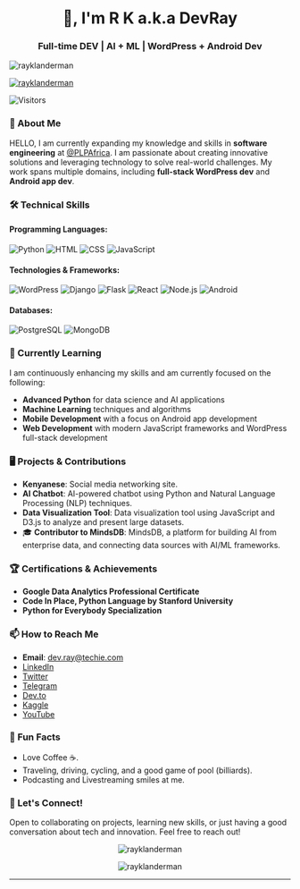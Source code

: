 <h1 align="center">👋, I'm R K a.k.a DevRay</h1>
<h3 align="center">Full-time DEV | AI + ML | WordPress + Android Dev</h3>

<p align="left"> 
  <img src="https://komarev.com/ghpvc/?username=rayklanderman&label=Profile%20views&color=0e75b6&style=flat" alt="rayklanderman" /> 
</p>

<p align="left"> 
  <a href="https://twitter.com/rayklanderman" target="blank">
    <img src="https://img.shields.io/twitter/follow/rayklanderman?logo=twitter&style=for-the-badge" alt="rayklanderman" />
  </a> 
</p>

![Visitors](https://api.visitorbadge.io/api/visitors?path=rayklanderman%20%2F%20rayklanderman&label=Folk&labelColor=%2337d67a&countColor=%23263759)

### 🚀 About Me

HELLO, I am currently expanding my knowledge and skills in **software engineering** at [@PLPAfrica](https://plpafrica.com). I am passionate about creating innovative solutions and leveraging technology to solve real-world challenges. My work spans multiple domains, including **full-stack WordPress dev** and **Android app dev**.

### 🛠️ Technical Skills

#### Programming Languages:
![Python](https://img.shields.io/badge/Python-3776AB?style=for-the-badge&logo=python&logoColor=white)
![HTML](https://img.shields.io/badge/HTML5-E34F26?style=for-the-badge&logo=html5&logoColor=white)
![CSS](https://img.shields.io/badge/CSS3-1572B6?style=for-the-badge&logo=css3&logoColor=white)
![JavaScript](https://img.shields.io/badge/JavaScript-F7DF1E?style=for-the-badge&logo=javascript&logoColor=black)

#### Technologies & Frameworks:
![WordPress](https://img.shields.io/badge/WordPress-21759B?style=for-the-badge&logo=wordpress&logoColor=white)
![Django](https://img.shields.io/badge/Django-092E20?style=for-the-badge&logo=django&logoColor=white)
![Flask](https://img.shields.io/badge/Flask-000000?style=for-the-badge&logo=flask&logoColor=white)
![React](https://img.shields.io/badge/React-61DAFB?style=for-the-badge&logo=react&logoColor=black)
![Node.js](https://img.shields.io/badge/Node.js-339933?style=for-the-badge&logo=nodedotjs&logoColor=white)
![Android](https://img.shields.io/badge/Android-3DDC84?style=for-the-badge&logo=android&logoColor=white)

#### Databases:
![PostgreSQL](https://img.shields.io/badge/PostgreSQL-336791?style=for-the-badge&logo=postgresql&logoColor=white)
![MongoDB](https://img.shields.io/badge/MongoDB-4EA94B?style=for-the-badge&logo=mongodb&logoColor=white)

### 🌱 Currently Learning

I am continuously enhancing my skills and am currently focused on the following:

- **Advanced Python** for data science and AI applications
- **Machine Learning** techniques and algorithms
- **Mobile Development** with a focus on Android app development
- **Web Development** with modern JavaScript frameworks and WordPress full-stack development

### 🖥️ Projects & Contributions

- **Kenyanese**: Social media networking site.
- **AI Chatbot**: AI-powered chatbot using Python and Natural Language Processing (NLP) techniques.
- **Data Visualization Tool**: Data visualization tool using JavaScript and D3.js to analyze and present large datasets.
- 🎓 **Contributor to MindsDB**: MindsDB, a platform for building AI from enterprise data, and connecting data sources with AI/ML frameworks.

### 🏆 Certifications & Achievements

- **Google Data Analytics Professional Certificate**
- **Code In Place, Python Language by Stanford University**
- **Python for Everybody Specialization**

### 📫 How to Reach Me

- **Email**: [dev.ray@techie.com](mailto:dev.ray@techie.com)
- [LinkedIn](https://www.linkedin.com/in/raymondklanderman/)
- [Twitter](https://twitter.com/rayklanderman)
- [Telegram](https://t.me/Algorithmizer)
- [Dev.to](https://dev.to/rayklanderman)
- [Kaggle](https://www.kaggle.com/devrayrob)
- [YouTube](https://www.youtube.com/c/@thealgorithmizer)

### 🎨 Fun Facts

- Love Coffee ☕.
- Traveling, driving, cycling, and a good game of pool (billiards).
- Podcasting and Livestreaming smiles at me.

### 🔗 Let's Connect!

Open to collaborating on projects, learning new skills, or just having a good conversation about tech and innovation. Feel free to reach out!

<p align="center">
  <img src="https://github-readme-stats.vercel.app/api/top-langs?username=rayklanderman&show_icons=true&locale=en&layout=compact" alt="rayklanderman" />
</p>

<p align="center">
  <img src="https://github-readme-streak-stats.herokuapp.com/?user=rayklanderman&" alt="rayklanderman" />
</p>

---



